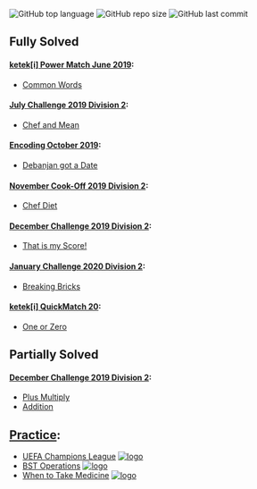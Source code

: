 ![GitHub top language](https://img.shields.io/github/languages/top/ibLeDy/codechef-recipes?style=for-the-badge)
![GitHub repo size](https://img.shields.io/github/repo-size/ibLeDy/codechef-recipes?style=for-the-badge)
![GitHub last commit](https://img.shields.io/github/last-commit/ibLeDy/codechef-recipes?style=for-the-badge)


## Fully Solved

#### [ketek[i] Power Match June 2019](https://www.codechef.com/KQ162019):

  - [Common Words](KQ162019/common-words/main.py)

#### [July Challenge 2019 Division 2](https://www.codechef.com/JULY19B):

  - [Chef and Mean](JULY19B/chef-and-mean/main.py)

#### [Encoding October 2019](https://www.codechef.com/ENOC2019):

  - [Debanjan got a Date](ENOC2019/debanjan-got-a-date/main.py)

#### [November Cook-Off 2019 Division 2](https://www.codechef.com/COOK112B):

  - [Chef Diet](COOK112B/chef-diet/main.py)

#### [December Challenge 2019 Division 2](https://www.codechef.com/DEC19B):

  - [That is my Score!](DEC19B/that-is-my-score/main.py)

#### [January Challenge 2020 Division 2](https://www.codechef.com/JAN20B):

  - [Breaking Bricks](JAN20B/breaking-bricks/main.py)

#### [ketek[i] QuickMatch 20](https://www.codechef.com/QM202020):

  - [One or Zero](QM202020/one-or-zero/main.py)


## Partially Solved

#### [December Challenge 2019 Division 2](https://www.codechef.com/DEC19B):

  - [Plus Multiply](DEC19B/plus-multiply/main.py)
  - [Addition](DEC19B/addition/main.py)


## [Practice](https://www.codechef.com/problems/school):

  - [UEFA Champions League](PRACTICE/uefa-champions-league/main.py) [![logo]](https://www.codechef.com/problems/UCL)
  - [BST Operations](PRACTICE/bst-operations/main.py) [![logo]](https://www.codechef.com/problems/BSTOPS)
  - [When to Take Medicine](PRACTICE/when-to-take-medicine/main.py) [![logo]](https://www.codechef.com/problems/MEDIC)


[logo]: https://s3.us-east-2.amazonaws.com/upload-icon/uploads/icons/png/12828268421557901896-16.png "Docs Logo"
